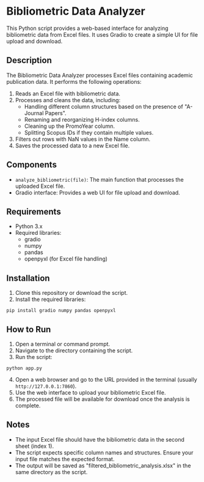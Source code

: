 # Bibliometric Data Analyzer

This Python script provides a web-based interface for analyzing bibliometric data from Excel files. It uses Gradio to create a simple UI for file upload and download.

## Description

The Bibliometric Data Analyzer processes Excel files containing academic publication data. It performs the following operations:

1. Reads an Excel file with bibliometric data.
2. Processes and cleans the data, including:
   - Handling different column structures based on the presence of "A-Journal Papers".
   - Renaming and reorganizing H-index columns.
   - Cleaning up the PromoYear column.
   - Splitting Scopus IDs if they contain multiple values.
3. Filters out rows with NaN values in the Name column.
4. Saves the processed data to a new Excel file.

## Components

- `analyze_bibliometric(file)`: The main function that processes the uploaded Excel file.
- Gradio interface: Provides a web UI for file upload and download.

## Requirements

- Python 3.x
- Required libraries:
  - gradio
  - numpy
  - pandas
  - openpyxl (for Excel file handling)

## Installation

1. Clone this repository or download the script.
2. Install the required libraries:

```
pip install gradio numpy pandas openpyxl
```

## How to Run

1. Open a terminal or command prompt.
2. Navigate to the directory containing the script.
3. Run the script:

```
python app.py
```

4. Open a web browser and go to the URL provided in the terminal (usually `http://127.0.0.1:7860`).
5. Use the web interface to upload your bibliometric Excel file.
6. The processed file will be available for download once the analysis is complete.

## Notes

- The input Excel file should have the bibliometric data in the second sheet (index 1).
- The script expects specific column names and structures. Ensure your input file matches the expected format.
- The output will be saved as "filtered_bibliometric_analysis.xlsx" in the same directory as the script.